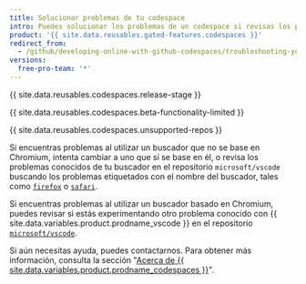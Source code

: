 ```yaml
---
title: Solucionar problemas de tu codespace
intro: Puedes solucionar los problemas de un codespace si revisas los problemas conocidos en el repositorio `microsoft/vscode`.
product: '{{ site.data.reusables.gated-features.codespaces }}'
redirect_from:
  - /github/developing-online-with-github-codespaces/troubleshooting-your-codespace
versions:
  free-pro-team: '*'
---
```


{{ site.data.reusables.codespaces.release-stage }}

{{ site.data.reusables.codespaces.beta-functionality-limited }}

{{ site.data.reusables.codespaces.unsupported-repos }}

Si encuentras problemas al utilizar un buscador que no se base en Chromium, intenta cambiar a uno que sí se base en él, o revisa los problemas conocidos de tu buscador en el repositorio `microsoft/vscode` buscando los problemas etiquetados con el nombre del buscador, tales como [`firefox`](https://github.com/microsoft/vscode/issues?q=is%3Aissue+is%3Aopen+label%3Afirefox) o [`safari`](https://github.com/Microsoft/vscode/issues?q=is%3Aopen+is%3Aissue+label%3Asafari).

Si encuentras problemas al utilizar un buscador basado en Chromium, puedes revisar si estás experimentando otro problema conocido con {{ site.data.variables.product.prodname_vscode }} en el repositorio [`microsoft/vscode`](https://github.com/microsoft/vscode/issues).

Si aún necesitas ayuda, puedes contactarnos. Para obtener más información, consulta la sección "[Acerca de {{ site.data.variables.product.prodname_codespaces }}](/github/developing-online-with-codespaces/about-codespaces#contacting-us-about-codespaces)".
